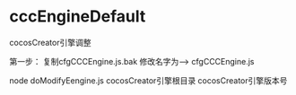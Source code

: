# cccEngineDefault
cocosCreator引擎调整

第一步：
    复制cfgCCCEngine.js.bak 修改名字为——> cfgCCCEngine.js

<!-- 提取引擎原始文件 -->
node doModifyEengine.js cocosCreator引擎根目录 cocosCreator引擎版本号
